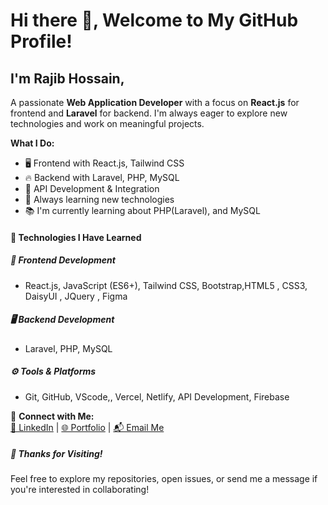 # Hi there 👋, Welcome to My GitHub Profile!
##  I'm Rajib Hossain,
A passionate **Web Application Developer** with a focus on **React.js** for frontend and **Laravel** for backend. I'm always eager to explore new technologies and work on meaningful projects.

**What I Do:**  
- 🖥️ Frontend with React.js, Tailwind CSS  
- 🔥 Backend with Laravel, PHP, MySQL 
- 📡 API Development & Integration  
- 🎯 Always learning new technologies  
- 📚 I'm currently learning about PHP(Laravel), and MySQL 

#### 🚀 Technologies I Have Learned

##### 🔧 **Frontend Development**  
- React.js, JavaScript (ES6+), Tailwind CSS, Bootstrap,HTML5 , CSS3, DaisyUI , JQuery , Figma

##### 🖥️ **Backend Development**  
- Laravel, PHP, MySQL

##### ⚙️ **Tools & Platforms**  
- Git, GitHub, VScode,, Vercel, Netlify, API Development,  Firebase



🔗 **Connect with Me:**  
[💼 LinkedIn](https://www.linkedin.com/in/rajibhossainimran) | [🌐 Portfolio](https://rajibhossain.netlify.app/) | [📬 Email Me](mailto:rajibhossainimran@email.com)  


##### 🔔 **Thanks for Visiting!**  
Feel free to explore my repositories, open issues, or send me a message if you're interested in collaborating!





